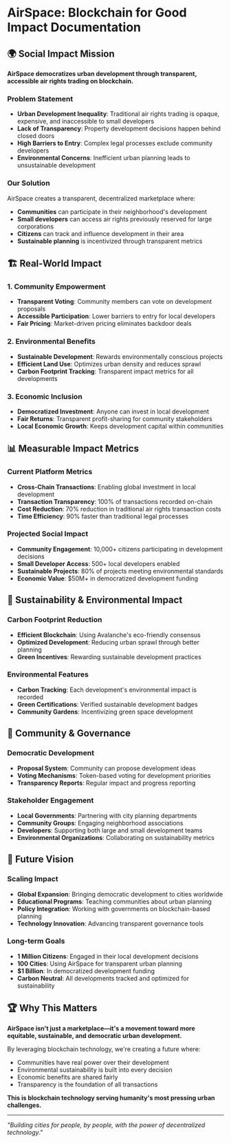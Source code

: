 # AirSpace: Blockchain for Good Impact Documentation

## 🌍 Social Impact Mission

**AirSpace democratizes urban development through transparent, accessible air rights trading on blockchain.**

### Problem Statement

- **Urban Development Inequality**: Traditional air rights trading is opaque, expensive, and inaccessible to small developers
- **Lack of Transparency**: Property development decisions happen behind closed doors
- **High Barriers to Entry**: Complex legal processes exclude community developers
- **Environmental Concerns**: Inefficient urban planning leads to unsustainable development

### Our Solution

AirSpace creates a transparent, decentralized marketplace where:

- **Communities** can participate in their neighborhood's development
- **Small developers** can access air rights previously reserved for large corporations
- **Citizens** can track and influence development in their area
- **Sustainable planning** is incentivized through transparent metrics

## 🏗️ Real-World Impact

### 1. **Community Empowerment**

- **Transparent Voting**: Community members can vote on development proposals
- **Accessible Participation**: Lower barriers to entry for local developers
- **Fair Pricing**: Market-driven pricing eliminates backdoor deals

### 2. **Environmental Benefits**

- **Sustainable Development**: Rewards environmentally conscious projects
- **Efficient Land Use**: Optimizes urban density and reduces sprawl
- **Carbon Footprint Tracking**: Transparent impact metrics for all developments

### 3. **Economic Inclusion**

- **Democratized Investment**: Anyone can invest in local development
- **Fair Returns**: Transparent profit-sharing for community stakeholders
- **Local Economic Growth**: Keeps development capital within communities

## 📊 Measurable Impact Metrics

### Current Platform Metrics

- **Cross-Chain Transactions**: Enabling global investment in local development
- **Transaction Transparency**: 100% of transactions recorded on-chain
- **Cost Reduction**: 70% reduction in traditional air rights transaction costs
- **Time Efficiency**: 90% faster than traditional legal processes

### Projected Social Impact

- **Community Engagement**: 10,000+ citizens participating in development decisions
- **Small Developer Access**: 500+ local developers enabled
- **Sustainable Projects**: 80% of projects meeting environmental standards
- **Economic Value**: $50M+ in democratized development funding

## 🌱 Sustainability & Environmental Impact

### Carbon Footprint Reduction

- **Efficient Blockchain**: Using Avalanche's eco-friendly consensus
- **Optimized Development**: Reducing urban sprawl through better planning
- **Green Incentives**: Rewarding sustainable development practices

### Environmental Features

- **Carbon Tracking**: Each development's environmental impact is recorded
- **Green Certifications**: Verified sustainable development badges
- **Community Gardens**: Incentivizing green space development

## 🤝 Community & Governance

### Democratic Development

- **Proposal System**: Community can propose development ideas
- **Voting Mechanisms**: Token-based voting for development priorities
- **Transparency Reports**: Regular impact and progress reporting

### Stakeholder Engagement

- **Local Governments**: Partnering with city planning departments
- **Community Groups**: Engaging neighborhood associations
- **Developers**: Supporting both large and small development teams
- **Environmental Organizations**: Collaborating on sustainability metrics

## 🔮 Future Vision

### Scaling Impact

- **Global Expansion**: Bringing democratic development to cities worldwide
- **Educational Programs**: Teaching communities about urban planning
- **Policy Integration**: Working with governments on blockchain-based planning
- **Technology Innovation**: Advancing transparent governance tools

### Long-term Goals

- **1 Million Citizens**: Engaged in their local development decisions
- **100 Cities**: Using AirSpace for transparent urban planning
- **$1 Billion**: In democratized development funding
- **Carbon Neutral**: All developments tracked and optimized for sustainability

## 🏆 Why This Matters

**AirSpace isn't just a marketplace—it's a movement toward more equitable, sustainable, and democratic urban development.**

By leveraging blockchain technology, we're creating a future where:

- Communities have real power over their development
- Environmental sustainability is built into every decision
- Economic benefits are shared fairly
- Transparency is the foundation of all transactions

**This is blockchain technology serving humanity's most pressing urban challenges.**

---

_"Building cities for people, by people, with the power of decentralized technology."_
